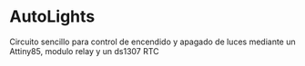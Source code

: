 # AutoLights
Circuito sencillo para control de encendido y apagado de luces mediante un Attiny85, modulo relay y un ds1307 RTC
